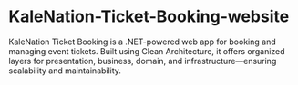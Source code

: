 # KaleNation-Ticket-Booking-website
KaleNation Ticket Booking is a .NET-powered web app for booking and managing event tickets. Built using Clean Architecture, it offers organized layers for presentation, business, domain, and infrastructure—ensuring scalability and maintainability.
